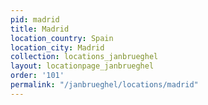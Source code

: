 ```yaml
---
pid: madrid
title: Madrid
location_country: Spain
location_city: Madrid
collection: locations_janbrueghel
layout: locationpage_janbrueghel
order: '101'
permalink: "/janbrueghel/locations/madrid"
---
```

